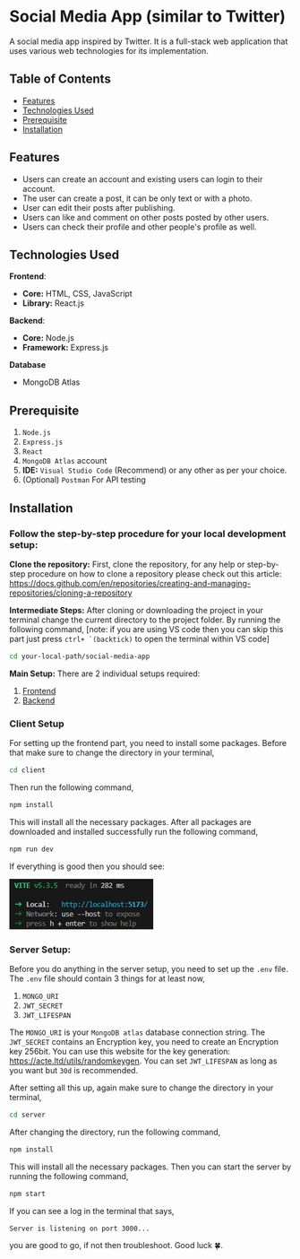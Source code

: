 # Social Media App (similar to Twitter)

A social media app inspired by Twitter. It is a full-stack web application that uses various web technologies for its implementation.

## Table of Contents

- [Features](#features)
- [Technologies Used](#technologies-used)
- [Prerequisite](#prerequisite)
- [Installation](#installation)
<!-- - [Usage](#usage)
- [Project Structure](#project-structure)
- [License](#license) -->

## Features

- Users can create an account and existing users can login to their account.
- The user can create a post, it can be only text or with a photo.
- User can edit their posts after publishing.
- Users can like and comment on other posts posted by other users.
- Users can check their profile and other people's profile as well.

## Technologies Used

**Frontend**:

- **Core:** HTML, CSS, JavaScript
- **Library:** React.js

**Backend**:

- **Core:** Node.js
- **Framework:** Express.js

**Database**

- MongoDB Atlas

## Prerequisite

1. `Node.js`
2. `Express.js`
3. `React`
4. `MongoDB Atlas` account
5. **IDE:** `Visual Studio Code` (Recommend) or any other as per your choice.
6. (Optional) `Postman` For API testing

## Installation

### Follow the step-by-step procedure for your local development setup:

**Clone the repository:**
First, clone the repository, for any help or step-by-step procedure on how to clone a repository please check out this article:
https://docs.github.com/en/repositories/creating-and-managing-repositories/cloning-a-repository

**Intermediate Steps:**
After cloning or downloading the project in your terminal change the current directory to the project folder.
By running the following command, [note: if you are using VS code then you can skip this part just press ``ctrl+ `(backtick)`` to open the terminal within VS code]

```bash
cd your-local-path/social-media-app
```

**Main Setup:**
There are 2 individual setups required:

1. [Frontend](#client-setup)
2. [Backend](#server-setup)

### Client Setup

For setting up the frontend part, you need to install some packages. Before that make sure to change the directory in your terminal,

```bash
cd client
```

Then run the following command,

```bash
npm install
```

This will install all the necessary packages. After all packages are downloaded and installed successfully run the following command,

```bash
npm run dev
```

If everything is good then you should see:

![Vite server running screenshot](images/vite.png)

### Server Setup:

Before you do anything in the server setup, you need to set up the `.env` file. The `.env` file should contain 3 things for at least now,

1. `MONGO_URI`
2. `JWT_SECRET`
3. `JWT_LIFESPAN`

The `MONGO_URI` is your `MongoDB atlas` database connection string.
The `JWT_SECRET` contains an Encryption key, you need to create an Encryption key 256bit. You can use this website for the key generation: https://acte.ltd/utils/randomkeygen.
You can set `JWT_LIFESPAN` as long as you want but `30d` is recommended.

After setting all this up, again make sure to change the directory in your terminal,

```bash
cd server
```
After changing the directory, run the following command,

```bash
npm install
```
This will install all the necessary packages. Then you can start the server by running the following command,

```bash
npm start
```

If you can see a log in the terminal that says,

```bash
Server is listening on port 3000...
```

you are good to go, if not then troubleshoot. Good luck 🍀.
